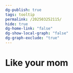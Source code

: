 ```yaml
---
dg-publish: true
tags: tooltip
permalink: /202503252115/
hide: true
dg-home-link: "false"
dg-show-local-graph: "false"
dg-graph-exclude: "true"
---
```

# Like your mom
